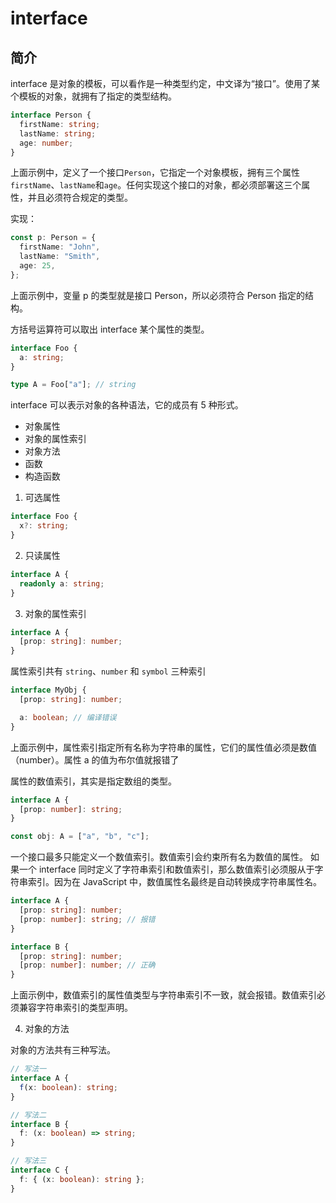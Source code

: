 # interface

## 简介

interface 是对象的模板，可以看作是一种类型约定，中文译为“接口”。使用了某个模板的对象，就拥有了指定的类型结构。

```ts
interface Person {
  firstName: string;
  lastName: string;
  age: number;
}
```

上面示例中，定义了一个接口`Person`，它指定一个对象模板，拥有三个属性`firstName`、`lastName`和`age`。任何实现这个接口的对象，都必须部署这三个属性，并且必须符合规定的类型。

实现：

```ts
const p: Person = {
  firstName: "John",
  lastName: "Smith",
  age: 25,
};
```

上面示例中，变量 p 的类型就是接口 Person，所以必须符合 Person 指定的结构。

方括号运算符可以取出 interface 某个属性的类型。

```ts
interface Foo {
  a: string;
}

type A = Foo["a"]; // string
```

interface 可以表示对象的各种语法，它的成员有 5 种形式。

- 对象属性
- 对象的属性索引
- 对象方法
- 函数
- 构造函数

1. 可选属性

```ts
interface Foo {
  x?: string;
}
```

2. 只读属性

```ts
interface A {
  readonly a: string;
}
```

3. 对象的属性索引

```ts
interface A {
  [prop: string]: number;
}
```

属性索引共有 `string`、`number` 和 `symbol` 三种索引

```ts
interface MyObj {
  [prop: string]: number;

  a: boolean; // 编译错误
}
```

上面示例中，属性索引指定所有名称为字符串的属性，它们的属性值必须是数值（number）。属性 a 的值为布尔值就报错了

属性的数值索引，其实是指定数组的类型。

```ts
interface A {
  [prop: number]: string;
}

const obj: A = ["a", "b", "c"];
```

一个接口最多只能定义一个数值索引。数值索引会约束所有名为数值的属性。
如果一个 interface 同时定义了字符串索引和数值索引，那么数值索引必须服从于字符串索引。因为在 JavaScript 中，数值属性名最终是自动转换成字符串属性名。

```ts
interface A {
  [prop: string]: number;
  [prop: number]: string; // 报错
}

interface B {
  [prop: string]: number;
  [prop: number]: number; // 正确
}
```

上面示例中，数值索引的属性值类型与字符串索引不一致，就会报错。数值索引必须兼容字符串索引的类型声明。

4. 对象的方法

对象的方法共有三种写法。

```ts
// 写法一
interface A {
  f(x: boolean): string;
}

// 写法二
interface B {
  f: (x: boolean) => string;
}

// 写法三
interface C {
  f: { (x: boolean): string };
}
```
